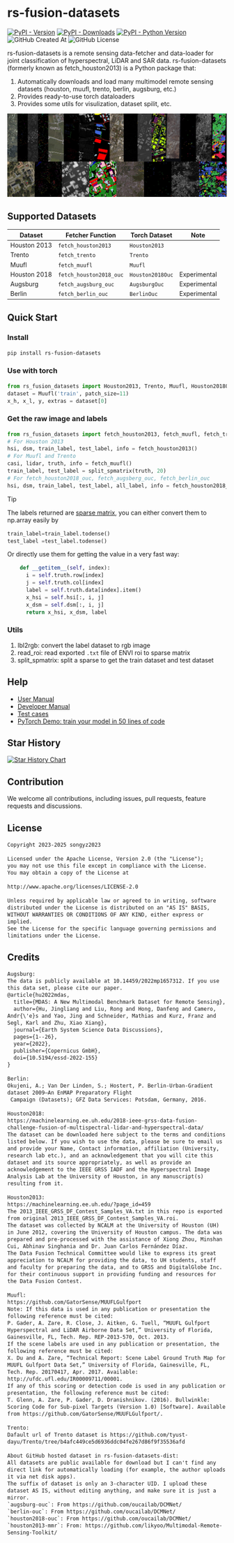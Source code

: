# rs-fusion-datasets

[![PyPI - Version](https://img.shields.io/pypi/v/rs-fusion-datasets.svg)](https://pypi.org/project/rs-fusion-datasets)
[![PyPI - Downloads](https://img.shields.io/pypi/dm/rs-fusion-datasets)](https://pypi.org/project/rs-fusion-datasets)
[![PyPI - Python Version](https://img.shields.io/pypi/pyversions/rs-fusion-datasets.svg)](https://pypi.org/project/rs-fusion-datasets)
![GitHub Created At](https://img.shields.io/github/created-at/songyz2019/rs-fusion-datasets)
![GitHub License](https://img.shields.io/github/license/songyz2019/rs-fusion-datasets)



rs-fusion-datasets is a remote sensing data-fetcher and data-loader for joint classification of hyperspectral, LiDAR and SAR data. rs-fusion-datasets (formerly known as fetch_houston2013) is a Python package that:
1. Automatically downloads and load many multimodel remote sensing datasets (houston, muufl, trento, berlin, augsburg, etc.)
2. Provides ready-to-use torch dataloaders
3. Provides some utils for visulization, dataset spilit, etc.

![screenshot](screenshot.jpg)

## Supported Datasets

|Dataset|Fetcher Function|Torch Dataset| Note|
|---|---|---|---|
|Houston 2013|`fetch_houston2013`|`Houston2013`| |
|Trento|`fetch_trento`|`Trento`| |
|Muufl|`fetch_muufl`|`Muufl`| |
|Houston 2018|`fetch_houston2018_ouc`|`Houston2018Ouc`| Experimental |
|Augsburg|`fetch_augsburg_ouc`|`AugsburgOuc`| Experimental |
|Berlin|`fetch_berlin_ouc`|`BerlinOuc`| Experimental |



## Quick Start
### Install
```bash
pip install rs-fusion-datasets
```

### Use with torch
```python
from rs_fusion_datasets import Houston2013, Trento, Muufl, Houston2018Ouc, BerlinOuc, AugsburgOuc
dataset = Muufl('train', patch_size=11)
x_h, x_l, y, extras = dataset[0]
```

### Get the raw image and labels
```python
from rs_fusion_datasets import fetch_houston2013, fetch_muufl, fetch_trento, split_spmatrix
# For Houston 2013
hsi, dsm, train_label, test_label, info = fetch_houston2013()
# For Muufl and Trento
casi, lidar, truth, info = fetch_muufl()
train_label, test_label = split_spmatrix(truth, 20)
# For fetch_houston2018_ouc, fetch_augsberg_ouc, fetch_berlin_ouc
hsi, dsm, train_label, test_label, all_label, info = fetch_houston2018_ouc()
```

> [!TIP]
> The labels returned are [sparse matrix](https://docs.scipy.org/doc/scipy/reference/generated/scipy.sparse.coo_array.html), you can either convert them to np.array easily by
> ```python
> train_label=train_label.todense()
> test_label =test_label.todense()
> ```
> Or directly use them for getting the value in a very fast way:
> ```python
>     def __getitem__(self, index):
>       i = self.truth.row[index]
>       j = self.truth.col[index]
>       label = self.truth.data[index].item()
>       x_hsi = self.hsi[:, i, j]
>       x_dsm = self.dsm[:, i, j]
>       return x_hsi, x_dsm, label
> ```


### Utils
1. lbl2rgb: convert the label dataset to rgb image
2. read_roi: read exported `.txt` file of ENVI roi to sparse matrix
3. split_spmatrix: split a sparse to get the train dataset and test dataset


## Help
- [User Manual](https://github.com/songyz2019/rs-fusion-datasets/wiki/Usage)
- [Developer Manual](https://github.com/songyz2019/rs-fusion-datasets/wiki/Development)
- [Test cases](tests/test.py)
- [PyTorch Demo: train your model in 50 lines of code](tests/demo_torch.py)


## Star History

[![Star History Chart](https://api.star-history.com/svg?repos=songyz2019/rs-fusion-datasets&type=Date)](https://www.star-history.com/#songyz2019/rs-fusion-datasets&Date)

## Contribution
We welcome all contributions, including issues, pull requests, feature requests and discussions.

## License
```text
Copyright 2023-2025 songyz2023

Licensed under the Apache License, Version 2.0 (the "License");
you may not use this file except in compliance with the License.
You may obtain a copy of the License at

http://www.apache.org/licenses/LICENSE-2.0

Unless required by applicable law or agreed to in writing, software
distributed under the License is distributed on an "AS IS" BASIS,
WITHOUT WARRANTIES OR CONDITIONS OF ANY KIND, either express or implied.
See the License for the specific language governing permissions and
limitations under the License.
```

## Credits
```text
Augsburg:
The data is publicly available at 10.14459/2022mp1657312. If you use this data set, please cite our paper.
@article{hu2022mdas,
  title={MDAS: A New Multimodal Benchmark Dataset for Remote Sensing},
  author={Hu, Jingliang and Liu, Rong and Hong, Danfeng and Camero, Andr{\'e}s and Yao, Jing and Schneider, Mathias and Kurz, Franz and Segl, Karl and Zhu, Xiao Xiang},
  journal={Earth System Science Data Discussions},
  pages={1--26},
  year={2022},
  publisher={Copernicus GmbH},
  doi={10.5194/essd-2022-155}
}

Berlin:
Okujeni, A.; Van Der Linden, S.; Hostert, P. Berlin-Urban-Gradient dataset 2009—An EnMAP Preparatory Flight
 Campaign (Datasets); GFZ Data Services: Potsdam, Germany, 2016.

Houston2018: 
https://machinelearning.ee.uh.edu/2018-ieee-grss-data-fusion-challenge-fusion-of-multispectral-lidar-and-hyperspectral-data/
The dataset can be downloaded here subject to the terms and conditions listed below. If you wish to use the data, please be sure to email us and provide your Name, Contact information, affiliation (University, research lab etc.), and an acknowledgement that you will cite this dataset and its source appropriately, as well as provide an acknowledgement to the IEEE GRSS IADF and the Hyperspectral Image Analysis Lab at the University of Houston, in any manuscript(s) resulting from it.

Houston2013: 
https://machinelearning.ee.uh.edu/?page_id=459
The 2013_IEEE_GRSS_DF_Contest_Samples_VA.txt in this repo is exported from original 2013_IEEE_GRSS_DF_Contest_Samples_VA.roi.
The dataset was collected by NCALM at the University of Houston (UH) in June 2012, covering the University of Houston campus. The data was prepared and pre-processed with the assistance of Xiong Zhou, Minshan Cui, Abhinav Singhania and Dr. Juan Carlos Fernández Díaz.
The Data Fusion Technical Committee would like to express its great appreciation to NCALM for providing the data, to UH students, staff and faculty for preparing the data, and to GRSS and DigitalGlobe Inc. for their continuous support in providing funding and resources for the Data Fusion Contest.

Muufl:
https://github.com/GatorSense/MUUFLGulfport
Note: If this data is used in any publication or presentation the following reference must be cited:
P. Gader, A. Zare, R. Close, J. Aitken, G. Tuell, “MUUFL Gulfport Hyperspectral and LiDAR Airborne Data Set,” University of Florida, Gainesville, FL, Tech. Rep. REP-2013-570, Oct. 2013.
If the scene labels are used in any publication or presentation, the following reference must be cited:
X. Du and A. Zare, “Technical Report: Scene Label Ground Truth Map for MUUFL Gulfport Data Set,” University of Florida, Gainesville, FL, Tech. Rep. 20170417, Apr. 2017. Available: http://ufdc.ufl.edu/IR00009711/00001.
If any of this scoring or detection code is used in any publication or presentation, the following reference must be cited:
T. Glenn, A. Zare, P. Gader, D. Dranishnikov. (2016). Bullwinkle: Scoring Code for Sub-pixel Targets (Version 1.0) [Software]. Available from https://github.com/GatorSense/MUUFLGulfport/.

Trento:
Dafault url of Trento dataset is https://github.com/tyust-dayu/Trento/tree/b4afc449ce5d6936ddc04fe267d86f9f35536afd

About GitHub hosted dataset in rs-fusion-datasets-dist:
All datasets are public available for download but I can't find any direct link for automatically loading (for example, the author uploads it via net disk apps).
The suffix of dataset is only an 3-character UID. I upload these dataset AS IS, without editing anything, and make sure it is just a mirror.
`augsburg-ouc`: From https://github.com/oucailab/DCMNet/
`berlin-ouc`: From https://github.com/oucailab/DCMNet/
`houston2018-ouc`: From https://github.com/oucailab/DCMNet/
`houston2013-mmr`: From: https://github.com/likyoo/Multimodal-Remote-Sensing-Toolkit/
```
